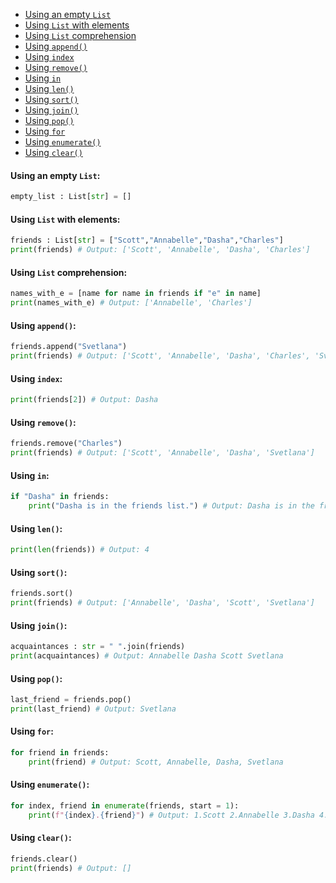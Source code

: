 - [Using an empty `List`](#using-an-empty-list)
- [Using `List` with elements](#using-list-with-elements)
- [Using `List` comprehension](#using-list-comprehension)
- [Using `append()`](#using-append())
- [Using `index`](#using-index)
- [Using `remove()`](#using-remove())
- [Using `in`](#using-in)
- [Using `len()`](#using-len())
- [Using `sort()`](#using-sort())
- [Using `join()`](#using-join())
- [Using `pop()`](#using-pop())
- [Using `for`](#using-for)
- [Using `enumerate()`](#using-enumerate())
- [Using `clear()`](#using-clear())
#### <a name="using-an-empty-list"></a>Using an empty `List`:
```python
empty_list : List[str] = []
```
#### <a name="using-list-with-elements"></a>Using `List` with elements:
```python
friends : List[str] = ["Scott","Annabelle","Dasha","Charles"]
print(friends) # Output: ['Scott', 'Annabelle', 'Dasha', 'Charles']
```
#### <a name="using-list-comprehension"></a>Using `List` comprehension:
```python
names_with_e = [name for name in friends if "e" in name]
print(names_with_e) # Output: ['Annabelle', 'Charles']
```
#### <a name="using-append()"></a>Using `append()`:
```python
friends.append("Svetlana")
print(friends) # Output: ['Scott', 'Annabelle', 'Dasha', 'Charles', 'Svetlana']
```
#### <a name="using-index"></a>Using `index`:
```python
print(friends[2]) # Output: Dasha
```
#### <a name="using-remove()"></a>Using `remove()`:
```python
friends.remove("Charles")
print(friends) # Output: ['Scott', 'Annabelle', 'Dasha', 'Svetlana']
```
#### <a name="using-in"></a>Using `in`:
```python
if "Dasha" in friends:
    print("Dasha is in the friends list.") # Output: Dasha is in the friends list.
```
#### <a name="using-len()"></a>Using `len()`:
```python
print(len(friends)) # Output: 4
```
#### <a name="using-sort()"></a>Using `sort()`:
```python
friends.sort()
print(friends) # Output: ['Annabelle', 'Dasha', 'Scott', 'Svetlana']
```
#### <a name="using-join()"></a>Using `join()`:
```python
acquaintances : str = " ".join(friends)
print(acquaintances) # Output: Annabelle Dasha Scott Svetlana 
```
#### <a name="using-pop()"></a>Using `pop()`:
```python
last_friend = friends.pop()
print(last_friend) # Output: Svetlana
```
#### <a name="using-for"></a>Using `for`:
```python
for friend in friends:
    print(friend) # Output: Scott, Annabelle, Dasha, Svetlana
```
#### <a name="using-enumerate()"></a>Using `enumerate()`:
```python
for index, friend in enumerate(friends, start = 1):
    print(f"{index}.{friend}") # Output: 1.Scott 2.Annabelle 3.Dasha 4.Svetlana
```
#### <a name="using-clear()"></a>Using `clear()`:
```python
friends.clear()
print(friends) # Output: []
```

